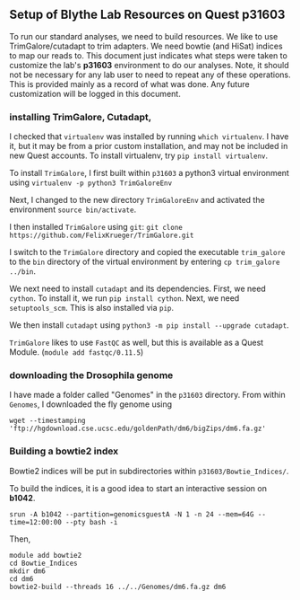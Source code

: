 ## Setup of Blythe Lab Resources on Quest p31603

To run our standard analyses, we need to build resources. We like to use TrimGalore/cutadapt to trim adapters. We need bowtie (and HiSat) indices to map our reads to. This document just indicates what steps were taken to customize the lab's __p31603__ environment to do our analyses. Note, it should not be necessary for any lab user to need to repeat any of these operations. This is provided mainly as a record of what was done. Any future customization will be logged in this document.

### installing TrimGalore, Cutadapt, 

I checked that `virtualenv` was installed by running `which virtualenv`. I have it, but it may be from a prior custom installation, and may not be included in new Quest accounts. To install virtualenv, try `pip install virtualenv`. 

To install `TrimGalore`, I first built within `p31603` a python3 virtual environment using `virtualenv -p python3 TrimGaloreEnv`

Next, I changed to the new directory `TrimGaloreEnv` and activated the environment `source bin/activate`.

I then installed `TrimGalore` using `git`: `git clone https://github.com/FelixKrueger/TrimGalore.git`

I switch to the `TrimGalore` directory and copied the executable `trim_galore` to the `bin` directory of the virtual environment by entering `cp trim_galore ../bin`.

We next need to install `cutadapt` and its dependencies. First, we need `cython`. To install it, we run `pip install cython`. Next, we need `setuptools_scm`. This is also installed via `pip`.

We then install `cutadapt` using `python3 -m pip install --upgrade cutadapt`. 

`TrimGalore` likes to use `FastQC` as well, but this is available as a Quest Module. (`module add fastqc/0.11.5`)

### downloading the Drosophila genome

I have made a folder called "Genomes" in the `p31603` directory. From within `Genomes`, I downloaded the fly genome using

```
wget --timestamping 'ftp://hgdownload.cse.ucsc.edu/goldenPath/dm6/bigZips/dm6.fa.gz'
```

### Building a bowtie2 index

Bowtie2 indices will be put in subdirectories within `p31603/Bowtie_Indices/`.

To build the indices, it is a good idea to start an interactive session on __b1042__. 

```
srun -A b1042 --partition=genomicsguestA -N 1 -n 24 --mem=64G --time=12:00:00 --pty bash -i
```

Then,

```
module add bowtie2
cd Bowtie_Indices
mkdir dm6
cd dm6
bowtie2-build --threads 16 ../../Genomes/dm6.fa.gz dm6
```
